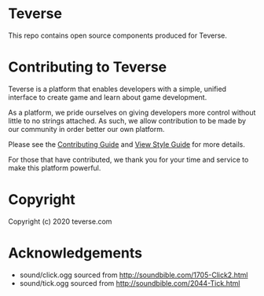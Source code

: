 
# Teverse

This repo contains open source components produced for Teverse. 


# Contributing to Teverse

Teverse is a platform that enables developers with a simple, unified interface to create game and learn about game development. 

As a platform, we pride ourselves on giving developers more control without little to no strings attached. As such, we allow contribution to be made by our community in order better our own platform. 

Please see the [Contributing Guide](/TEVERSE-CONTRIB.md) and [View Style Guide](/TEVERSE-STYLE.md) for more details.

For those that have contributed, we thank you for your time and service to make this platform powerful.

# Copyright

Copyright (c) 2020 teverse.com

# Acknowledgements
- sound/click.ogg sourced from http://soundbible.com/1705-Click2.html
- sound/tick.ogg sourced from http://soundbible.com/2044-Tick.html